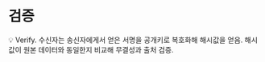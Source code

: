 # 검증

<aside>
💡 Verify.
수신자는 송신자에게서 얻은 서명을 공개키로 복호화해 해시값을 얻음.
해시값이 원본 데이터와 동일한지 비교해 무결성과 출처 검증.

</aside>